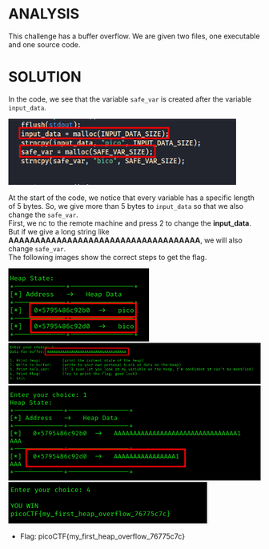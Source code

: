 # ANALYSIS
This challenge has a buffer overflow. We are given two files, one executable and one source code.  
  

# SOLUTION
In the code, we see that the variable `safe_var` is created after the variable `input_data`.  
  

![](assets/solve1.png)  
  

At the start of the code, we notice that every variable has a specific length of 5 bytes. So, we give more than 5 bytes to `input_data` so that we also change the `safe_var`.  
First, we nc to the remote machine and press 2 to change the **input_data**. But if we give a long string like **ΑΑΑΑΑΑΑΑΑΑΑΑΑΑΑΑΑΑΑΑΑΑΑΑΑΑΑΑΑΑΑΑΑΑΑΑ**, we will also change `safe_var`.  
The following images show the correct steps to get the flag.  
  

![](assets/solve2.png)  
![](assets/solve3.png)  
![](assets/solve4.png)  
![](assets/solve5.png)  
  

* Flag: picoCTF{my_first_heap_overflow_76775c7c}
